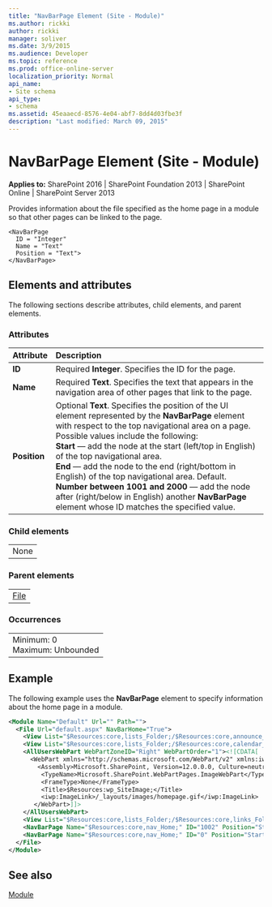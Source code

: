 ```yaml
---
title: "NavBarPage Element (Site - Module)"
ms.author: rickki
author: rickki
manager: soliver
ms.date: 3/9/2015
ms.audience: Developer
ms.topic: reference
ms.prod: office-online-server
localization_priority: Normal
api_name:
- Site schema
api_type:
- schema
ms.assetid: 45eaaecd-8576-4e04-abf7-8dd4d03fbe3f
description: "Last modified: March 09, 2015"
---
```


# NavBarPage Element (Site - Module)

 
  
 **Applies to:** SharePoint 2016 | SharePoint Foundation 2013 | SharePoint Online | SharePoint Server 2013
  
Provides information about the file specified as the home page in a module so that other pages can be linked to the page.
  
```
<NavBarPage
  ID = "Integer"
  Name = "Text"
  Position = "Text">
</NavBarPage>
```

## Elements and attributes

The following sections describe attributes, child elements, and parent elements.

### Attributes

|**Attribute**|**Description**|
|:-----|:-----|
|**ID** <br/> |Required **Integer**. Specifies the ID for the page.  <br/> |
|**Name** <br/> |Required **Text**. Specifies the text that appears in the navigation area of other pages that link to the page.  <br/> |
|**Position** <br/> | Optional **Text**. Specifies the position of the UI element represented by the **NavBarPage** element with respect to the top navigational area on a page. Possible values include the following:  <br/> **Start** — add the node at the start (left/top in English) of the top navigational area.  <br/> **End** — add the node to the end (right/bottom in English) of the top navigational area. Default.  <br/> **Number between 1001 and 2000** — add the node after (right/below in English) another **NavBarPage** element whose ID matches the specified value.  <br/> |
   
### Child elements

||
|:-----|
|None |
   
### Parent elements

||
|:-----|
|[File](file-element.md)|
   
### Occurrences

||
|:-----|
|Minimum: 0  <br/> Maximum: Unbounded  <br/> |
   
## Example

The following example uses the **NavBarPage** element to specify information about the home page in a module. 
  
```XML
<Module Name="Default" Url="" Path="">
  <File Url="default.aspx" NavBarHome="True">
    <View List="$Resources:core,lists_Folder;/$Resources:core,announce_Folder;" BaseViewID="0" WebPartZoneID="Left" />
    <View List="$Resources:core,lists_Folder;/$Resources:core,calendar_Folder;" BaseViewID="0" RecurrenceRowset="TRUE" WebPartZoneID="Left" WebPartOrder="2" />
    <AllUsersWebPart WebPartZoneID="Right" WebPartOrder="1"><![CDATA[
      <WebPart xmlns="http://schemas.microsoft.com/WebPart/v2" xmlns:iwp="http://schemas.microsoft.com/WebPart/v2/Image">
        <Assembly>Microsoft.SharePoint, Version=12.0.0.0, Culture=neutral, PublicKeyToken=71e9bce111e9429c</Assembly>
         <TypeName>Microsoft.SharePoint.WebPartPages.ImageWebPart</TypeName>
         <FrameType>None</FrameType>
         <Title>$Resources:wp_SiteImage;</Title>
         <iwp:ImageLink>/_layouts/images/homepage.gif</iwp:ImageLink>
       </WebPart>]]>
    </AllUsersWebPart>
    <View List="$Resources:core,lists_Folder;/$Resources:core,links_Folder;" BaseViewID="0" WebPartZoneID="Right" WebPartOrder="2" />
    <NavBarPage Name="$Resources:core,nav_Home;" ID="1002" Position="Start" />
    <NavBarPage Name="$Resources:core,nav_Home;" ID="0" Position="Start" />
  </File>
</Module>
```

## See also



[Module](module-element-site.md)

